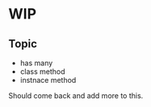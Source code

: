# WIP

## Topic 

- has many
- class method
- instnace method


Should come back and add more to this. 
